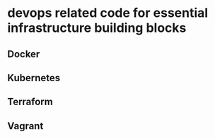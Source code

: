 # devops related code for essential infrastructure building blocks


## Docker

## Kubernetes

## Terraform

## Vagrant
